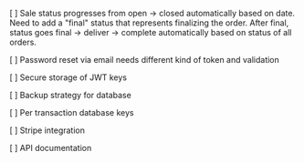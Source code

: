 [ ] Sale status progresses from open -> closed automatically based on date.  Need to add a "final" status that represents finalizing the order.  After final, status goes final -> deliver -> complete automatically based on status of all orders.

[ ] Password reset via email needs different kind of token and validation

[ ] Secure storage of JWT keys

[ ] Backup strategy for database

[ ] Per transaction database keys

[ ] Stripe integration

[ ] API documentation